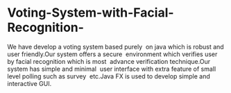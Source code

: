 # Voting-System-with-Facial-Recognition-
We have develop a voting system based purely  on java which is robust and user friendly.Our system offers a secure  environment which verifies user by facial recognition which is most  advance verification technique.Our system has simple and minimal  user interface with extra feature of small level polling such as survey  etc.Java FX is used to develop simple and interactive GUI.
